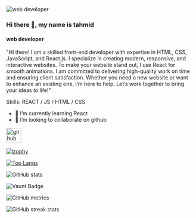 
![web developer ]([https://img.freepik.com/free-vector/vector-banner-website-development_107791-3339.jpg?semt=ais_hybrid](https://media.licdn.com/dms/image/v2/D4D12AQGXjzbAJKAgOw/article-cover_image-shrink_720_1280/article-cover_image-shrink_720_1280/0/1680499811064?e=2147483647&v=beta&t=nWtKmf583rMcZAKVwbVRHKsEc4y_DswiahikHx7QAW4))

### Hi there 👋, my name is tahmid
#### web developer 

"Hi there! I am a skilled front-end developer with expertise in HTML, CSS, JavaScript, and React.js. I specialize in creating modern, responsive, and interactive websites. To make your website stand out, I use React for smooth animations. I am committed to delivering high-quality work on time and ensuring client satisfaction. Whether you need a new website or want to enhance an existing one, I’m here to help. Let’s work together to bring your ideas to life!"

Skills: REACT / JS / HTML / CSS

- 🌱 I’m currently learning React 
- 👯 I’m looking to collaborate on github 


[<img src='https://cdn.jsdelivr.net/npm/simple-icons@3.0.1/icons/github.svg' alt='github' height='40'>](https://github.com/tahmid-coder99)  

[![trophy](https://github-profile-trophy.vercel.app/?username=tahmid-coder99)](https://github.com/ryo-ma/github-profile-trophy)

[![Top Langs](https://github-readme-stats.vercel.app/api/top-langs/?username=tahmid-coder99)](https://github.com/anuraghazra/github-readme-stats)

![GitHub stats](https://github-readme-stats.vercel.app/api?username=tahmid-coder99&show_icons=true&count_private=true)  

![Vaunt Badge](https://api.vaunt.dev/v1/github/entities/tahmid-coder99/contributions?format=svg&private=true)  

![GitHub metrics](https://metrics.lecoq.io/tahmid-coder99)  

![GitHub streak stats](https://streak-stats.demolab.com/?user=tahmid-coder99)  

